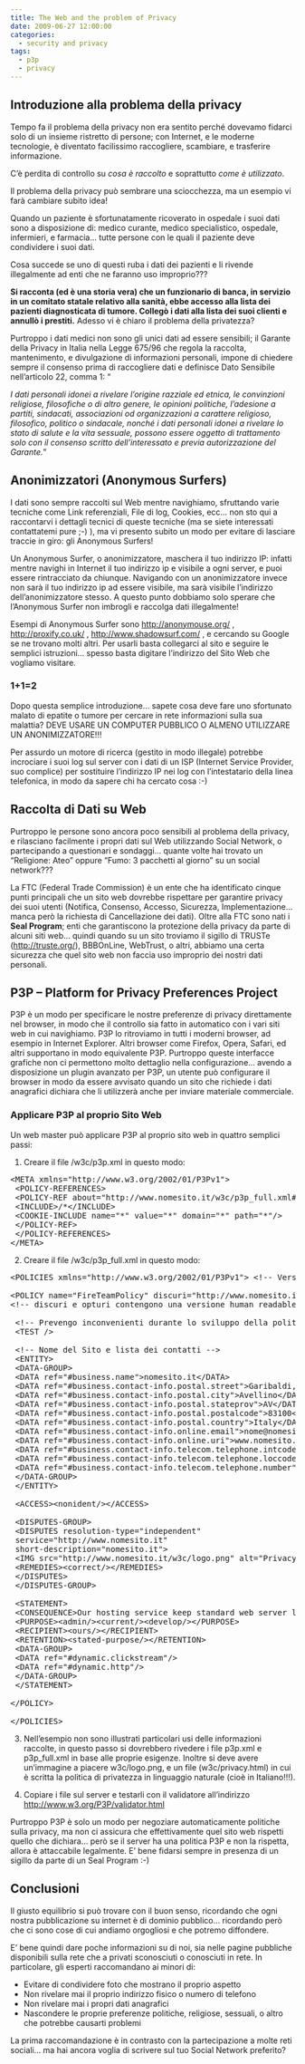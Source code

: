 ```yaml
---
title: The Web and the problem of Privacy
date: 2009-06-27 12:00:00
categories:
  - security and privacy
tags:
  - p3p
  - privacy
---
```

## Introduzione alla problema della privacy

Tempo fa il problema della privacy non era sentito perché dovevamo fidarci solo di un insieme ristretto di persone; con Internet, e le moderne tecnologie, è diventato facilissimo raccogliere, scambiare, e trasferire informazione.

C&#8217;è perdita di controllo su _cosa è raccolto_ e soprattutto _come è utilizzato_.

Il problema della privacy può sembrare una sciocchezza, ma un esempio vi farà cambiare subito idea!

Quando un paziente è sfortunatamente ricoverato in ospedale i suoi dati sono a disposizione di: medico curante, medico specialistico, ospedale, infermieri, e farmacia&#8230; tutte persone con le quali il paziente deve condividere i suoi dati.

Cosa succede se uno di questi ruba i dati dei pazienti e li rivende illegalmente ad enti che ne faranno uso improprio???

**Si racconta (ed è una storia vera) che un funzionario di banca, in servizio in un comitato statale relativo alla sanità, ebbe accesso alla lista dei pazienti diagnosticata di tumore. Collegò i dati alla lista dei suoi clienti e annullò i prestiti.** Adesso vi è chiaro il problema della privatezza?

<!--more-->Purtroppo i dati medici non sono gli unici dati ad essere sensibili; il Garante della Privacy in Italia nella Legge 675/96 che regola la raccolta, mantenimento, e divulgazione di informazioni personali, impone di chiedere sempre il consenso prima di raccogliere dati e definisce Dato Sensibile nell&#8217;articolo 22, comma 1: &#8220;

_I dati personali idonei a rivelare l&#8217;origine razziale ed etnica, le convinzioni religiose, filosofiche o di altro genere, le opinioni politiche, l&#8217;adesione a partiti, sindacati, associazioni od organizzazioni a carattere religioso, filosofico, politico o sindacale, nonché i dati personali idonei a rivelare lo stato di salute e la vita sessuale, possono essere oggetto di trattamento solo con il consenso scritto dell&#8217;interessato e previa autorizzazione del Garante._&#8221;

## Anonimizzatori (Anonymous Surfers)

I dati sono sempre raccolti sul Web mentre navighiamo, sfruttando varie tecniche come Link referenziali, File di log, Cookies, ecc&#8230; non sto qui a raccontarvi i dettagli tecnici di queste tecniche (ma se siete interessati contattatemi pure ;-) ), ma vi presento subito un modo per evitare di lasciare traccie in giro: gli Anonymous Surfers!

Un Anonymous Surfer, o anonimizzatore, maschera il tuo indirizzo IP: infatti mentre navighi in Internet il tuo indirizzo ip e visibile a ogni server, e puoi essere rintracciato da chiunque. Navigando con un anonimizzatore invece non sarà il tuo indirizzo ip ad essere visibile, ma sarà visibile l&#8217;indirizzo dell&#8217;anonimizzatore stesso. A questo punto dobbiamo solo sperare che l&#8217;Anonymous Surfer non imbrogli e raccolga dati illegalmente!

Esempi di Anonymous Surfer sono http://anonymouse.org/ , http://proxify.co.uk/ , http://www.shadowsurf.com/ , e cercando su Google se ne trovano molti altri. Per usarli basta collegarci al sito e seguire le semplici istruzioni&#8230; spesso basta digitare l&#8217;indirizzo del Sito Web che vogliamo visitare.

### 1+1=2

Dopo questa semplice introduzione&#8230; sapete cosa deve fare uno sfortunato malato di epatite o tumore per cercare in rete informazioni sulla sua malattia? DEVE USARE UN COMPUTER PUBBLICO O ALMENO UTILIZZARE UN ANONIMIZZATORE!!!

Per assurdo un motore di ricerca (gestito in modo illegale) potrebbe incrociare i suoi log sul server con i dati di un ISP (Internet Service Provider, suo complice) per sostituire l&#8217;indirizzo IP nei log con l&#8217;intestatario della linea telefonica, in modo da sapere chi ha cercato cosa :-)

## Raccolta di Dati su Web

Purtroppo le persone sono ancora poco sensibili al problema della privacy, e rilasciano facilmente i propri dati sul Web utilizzando Social Network, o partecipando a questionari e sondaggi&#8230; quante volte hai trovato un &#8220;Religione: Ateo&#8221; oppure &#8220;Fumo: 3 pacchetti al giorno&#8221; su un social network???

La FTC (Federal Trade Commission) è un ente che ha identificato cinque punti principali che un sito web dovrebbe rispettare per garantire privacy dei suoi utenti (Notifica, Consenso, Accesso, Sicurezza, Implementazione&#8230; manca però la richiesta di Cancellazione dei dati). Oltre alla FTC sono nati i **Seal Program**; enti che garantiscono la protezione della privacy da parte di alcuni siti web&#8230; quindi quando su un sito troviamo il sigillo di TRUSTe (http://truste.org/), BBBOnLine, WebTrust, o altri, abbiamo una certa sicurezza che quel sito web non faccia uso improprio dei nostri dati personali.

## P3P &#8211; Platform for Privacy Preferences Project

P3P è un modo per specificare le nostre preferenze di privacy direttamente nel browser, in modo che il controllo sia fatto in automatico con i vari siti web in cui navighiamo. P3P lo ritroviamo in tutti i moderni browser, ad esempio in Internet Explorer. Altri browser come Firefox, Opera, Safari, ed altri supportano in modo equivalente P3P. Purtroppo queste interfacce grafiche non ci permettono molto dettaglio nella configurazione&#8230; avendo a disposizione un plugin avanzato per P3P, un utente può configurare il browser in modo da essere avvisato quando un sito che richiede i dati anagrafici dichiara che li utilizzerà anche per inviare materiale commerciale.

### Applicare P3P al proprio Sito Web

Un web master può applicare P3P al proprio sito web in quattro semplici passi:

1) Creare il file /w3c/p3p.xml in questo modo:

<pre lang="XML">&lt;META xmlns="http://www.w3.org/2002/01/P3Pv1"&gt;
 &lt;POLICY-REFERENCES&gt;
 &lt;POLICY-REF about="http://www.nomesito.it/w3c/p3p_full.xml#FireTeamPolicy"&gt;
 &lt;INCLUDE&gt;/*&lt;/INCLUDE&gt;
 &lt;COOKIE-INCLUDE name="*" value="*" domain="*" path="*"/&gt;
 &lt;/POLICY-REF&gt;
 &lt;/POLICY-REFERENCES&gt;
&lt;/META&gt;</pre>

2) Creare il file /w3c/p3p_full.xml in questo modo:

<pre lang="XML">&lt;POLICIES xmlns="http://www.w3.org/2002/01/P3Pv1"&gt; &lt;!-- Versione P3P --&gt;

&lt;POLICY name="FireTeamPolicy" discuri="http://www.nomesito.it/w3c/privacy.html" opturi="http://www.nomesito.it/w3c/privacy.html"&gt;
&lt;!-- discuri e opturi contengono una versione human readable della politica p3p --&gt;

 &lt;!-- Prevengo inconvenienti durante lo sviluppo della politica P3P --&gt;
 &lt;TEST /&gt;

 &lt;!-- Nome del Sito e lista dei contatti --&gt;
 &lt;ENTITY&gt;
 &lt;DATA-GROUP&gt;
 &lt;DATA ref="#business.name"&gt;nomesito.it&lt;/DATA&gt;
 &lt;DATA ref="#business.contact-info.postal.street"&gt;Garibaldi, 110&lt;/DATA&gt;
 &lt;DATA ref="#business.contact-info.postal.city"&gt;Avellino&lt;/DATA&gt;
 &lt;DATA ref="#business.contact-info.postal.stateprov"&gt;AV&lt;/DATA&gt;
 &lt;DATA ref="#business.contact-info.postal.postalcode"&gt;83100&lt;/DATA&gt;
 &lt;DATA ref="#business.contact-info.postal.country"&gt;Italy&lt;/DATA&gt;
 &lt;DATA ref="#business.contact-info.online.email"&gt;nome@nomesito.it&lt;/DATA&gt;
 &lt;DATA ref="#business.contact-info.online.uri"&gt;www.nomesito.it&lt;/DATA&gt;
 &lt;DATA ref="#business.contact-info.telecom.telephone.intcode"&gt;+39&lt;/DATA&gt;
 &lt;DATA ref="#business.contact-info.telecom.telephone.loccode"&gt;0825&lt;/DATA&gt;
 &lt;DATA ref="#business.contact-info.telecom.telephone.number"&gt;120031&lt;/DATA&gt;
 &lt;/DATA-GROUP&gt;
 &lt;/ENTITY&gt;

 &lt;ACCESS&gt;&lt;nonident/&gt;&lt;/ACCESS&gt;

 &lt;DISPUTES-GROUP&gt;
 &lt;DISPUTES resolution-type="independent"
 service="http://www.nomesito.it"
 short-description="nomesito.it"&gt;
 &lt;IMG src="http://www.nomesito.it/w3c/logo.png" alt="Privacy Logo"/&gt;
 &lt;REMEDIES&gt;&lt;correct/&gt;&lt;/REMEDIES&gt;
 &lt;/DISPUTES&gt;
 &lt;/DISPUTES-GROUP&gt;

 &lt;STATEMENT&gt;
 &lt;CONSEQUENCE&gt;Our hosting service keep standard web server log&lt;/CONSEQUENCE&gt;
 &lt;PURPOSE&gt;&lt;admin/&gt;&lt;current/&gt;&lt;develop/&gt;&lt;/PURPOSE&gt;
 &lt;RECIPIENT&gt;&lt;ours/&gt;&lt;/RECIPIENT&gt;
 &lt;RETENTION&gt;&lt;stated-purpose/&gt;&lt;/RETENTION&gt;
 &lt;DATA-GROUP&gt;
 &lt;DATA ref="#dynamic.clickstream"/&gt;
 &lt;DATA ref="#dynamic.http"/&gt;
 &lt;/DATA-GROUP&gt;
 &lt;/STATEMENT&gt;

&lt;/POLICY&gt;

&lt;/POLICIES&gt;</pre>

3) Nell&#8217;esempio non sono illustrati particolari usi delle informazioni raccolte, in questo passo si dovrebbero rivedere i file p3p.xml e p3p_full.xml in base alle proprie esigenze. Inoltre si deve avere un&#8217;immagine a piacere w3c/logo.png, e un file (w3c/privacy.html) in cui è scritta la politica di privatezza in linguaggio naturale (cioè in Italiano!!!).

4) Copiare i file sul server e testarli con il validatore all&#8217;indirizzo http://www.w3.org/P3P/validator.html

Purtroppo P3P è solo un modo per negoziare automaticamente politiche sulla privacy, ma non ci assicura che effettivamente quel sito web rispetti quello che dichiara&#8230; però se il server ha una politica P3P e non la rispetta, allora è attaccabile legalmente. E&#8217; bene fidarsi sempre in presenza di un sigillo da parte di un Seal Program :-)

## Conclusioni

Il giusto equilibrio si può trovare con il buon senso, ricordando che ogni nostra pubblicazione su internet è di dominio pubblico&#8230; ricordando però che ci sono cose di cui andiamo orgogliosi e che potremo diffondere.

E’ bene quindi dare poche informazioni su di noi, sia nelle pagine pubbliche disponibili sulla rete che a privati sconosciuti o conosciuti in rete. In particolare, gli esperti raccomandano ai minori di:

  * Evitare di condividere foto che mostrano il proprio aspetto
  * Non rivelare mai il proprio indirizzo fisico o numero di telefono
  * Non rivelare mai i propri dati anagrafici
  * Nascondere le proprie preferenze politiche, religiose, sessuali, o altro che potrebbe causarti problemi

La prima raccomandazione è in contrasto con la partecipazione a molte reti sociali&#8230; ma hai ancora voglia di scrivere sul tuo Social Network preferito?
